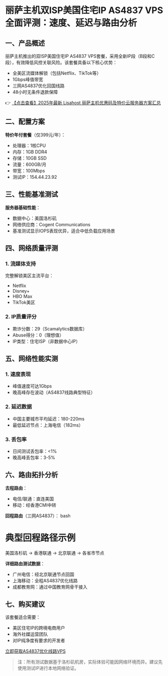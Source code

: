 # 丽萨主机双ISP美国住宅IP AS4837 VPS全面评测：速度、延迟与路由分析

## 一、产品概述

丽萨主机推出的双ISP美国住宅IP AS4837 VPS套餐，采用全新IP段（B段和C段），有效降低风控关联风险。该套餐具备以下核心优势：

- 全美区流媒体解锁（包括Netflix、TikTok等）
- 1Gbps峰值带宽
- 三网AS4837优化回国线路
- 48小时无条件退款保障

👉 [【点击查看】2025年最新 Lisahost 丽萨主机优惠码及特价云服务器方案汇总](https://bit.ly/lisazhuji)

## 二、配置方案

**特价年付套餐**（仅399元/年）：
- 处理器：1核CPU
- 内存：1GB DDR4
- 存储：10GB SSD
- 流量：600GB/月
- 带宽：100Mbps
- 测试IP：154.44.23.92

## 三、性能基准测试

**服务器基础性能**：
- 数据中心：美国洛杉矶
- 网络供应商：Cogent Communications
- 基准测试显示IOPS表现优异，适合中低负载应用场景

## 四、网络质量评测

### 1. 流媒体支持
完整解锁美区主流平台：
- Netflix
- Disney+
- HBO Max
- TikTok美区

### 2. IP质量评分
- 欺诈分数：29（Scamalytics数据库）
- Abuse得分：0（理想值）
- IP类型：住宅ISP（非数据中心IP）

## 五、网络性能实测

### 1. 速度表现
- 峰值速度可达1Gbps
- 晚高峰存在波动（AS4837线路典型特征）

### 2. 延迟数据
- 中国主要城市平均延迟：180-220ms
- 最低延迟节点：上海电信（182ms）

### 3. 丢包率
- 日间测试丢包率：<1%
- 晚高峰丢包率：3-5%

## 六、路由拓扑分析

**去程路由**：
- 电信/联通：直连美国
- 移动：经香港CMI中转

**回程路由**（三网AS4837）：
bash
# 典型回程路径示例
美国洛杉矶 → 香港联通 → 北京联通 → 各省市节点

**详细路由测试数据**：
- 广州电信：经北京联通节点回国
- 上海移动：全程AS4837优化线路
- 成都教育网：通过中国教育网骨干接入

## 七、购买建议

该套餐适合需要：
- 美区住宅IP的跨境电商用户
- 海外社媒运营团队
- 对IP纯净度有要求的开发者

[立即获取AS4837优化线路VPS](https://bit.ly/lisazhuji)

> 注：所有测试数据基于洛杉矶机房，实际体验可能因网络环境而异。建议先使用测试IP进行本地网络验证。